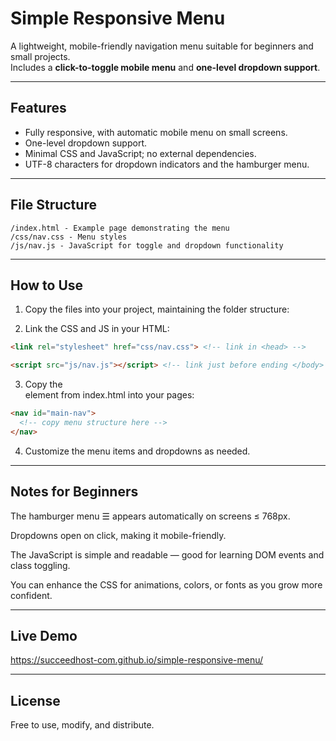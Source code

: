 # Simple Responsive Menu

A lightweight, mobile-friendly navigation menu suitable for beginners and small projects.  
Includes a **click-to-toggle mobile menu** and **one-level dropdown support**.  

---

## Features

- Fully responsive, with automatic mobile menu on small screens.
- One-level dropdown support.
- Minimal CSS and JavaScript; no external dependencies.
- UTF-8 characters for dropdown indicators and the hamburger menu.

---

## File Structure

```text
/index.html - Example page demonstrating the menu
/css/nav.css - Menu styles
/js/nav.js - JavaScript for toggle and dropdown functionality
```

---

## How to Use

1. Copy the files into your project, maintaining the folder structure:


2. Link the CSS and JS in your HTML:

```html
<link rel="stylesheet" href="css/nav.css"> <!-- link in <head> -->

<script src="js/nav.js"></script> <!-- link just before ending </body> -->
```

3. Copy the <nav> element from index.html into your pages:

```html
<nav id="main-nav">
  <!-- copy menu structure here -->
</nav>
```

4. Customize the menu items and dropdowns as needed.


---

## Notes for Beginners

The hamburger menu ☰ appears automatically on screens ≤ 768px.

Dropdowns open on click, making it mobile-friendly.

The JavaScript is simple and readable — good for learning DOM events and class toggling.

You can enhance the CSS for animations, colors, or fonts as you grow more confident.


---

## Live Demo

https://succeedhost-com.github.io/simple-responsive-menu/


---

## License

Free to use, modify, and distribute.

